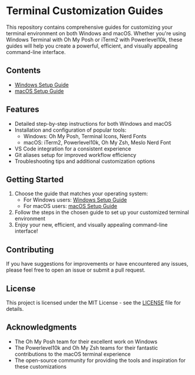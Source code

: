 # Terminal Customization Guides

This repository contains comprehensive guides for customizing your terminal environment on both Windows and macOS. Whether you're using Windows Terminal with Oh My Posh or iTerm2 with Powerlevel10k, these guides will help you create a powerful, efficient, and visually appealing command-line interface.

## Contents

- [Windows Setup Guide](windows-setup.md)
- [macOS Setup Guide](macos-setup.md)

## Features

- Detailed step-by-step instructions for both Windows and macOS
- Installation and configuration of popular tools:
  - Windows: Oh My Posh, Terminal Icons, Nerd Fonts
  - macOS: iTerm2, Powerlevel10k, Oh My Zsh, Meslo Nerd Font
- VS Code integration for a consistent experience
- Git aliases setup for improved workflow efficiency
- Troubleshooting tips and additional customization options

## Getting Started

1. Choose the guide that matches your operating system:
   - For Windows users: [Windows Setup Guide](windows-setup.md)
   - For macOS users: [macOS Setup Guide](macos-setup.md)
2. Follow the steps in the chosen guide to set up your customized terminal environment
3. Enjoy your new, efficient, and visually appealing command-line interface!

## Contributing

If you have suggestions for improvements or have encountered any issues, please feel free to open an issue or submit a pull request.

## License

This project is licensed under the MIT License - see the [LICENSE](LICENSE) file for details.

## Acknowledgments

- The Oh My Posh team for their excellent work on Windows
- The Powerlevel10k and Oh My Zsh teams for their fantastic contributions to the macOS terminal experience
- The open-source community for providing the tools and inspiration for these customizations
